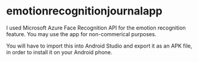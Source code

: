 # emotionrecognitionjournalapp
I used Microsoft Azure Face Recognition API for the emotion recognition feature.
You may use the app for non-commerical purposes.

You will have to import this into Android Studio and export it as an APK file, in order to install it on your Android phone.
